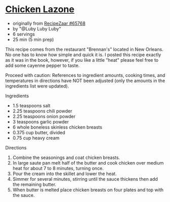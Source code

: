 #   [Chicken Lazone](https://www.food.com/recipe/chicken-lazone-65768)
*   originally from [RecipeZaar #65768](http://www.recipezaar.com/65768)
*   by "@Luby Luby Luby"
*   6 servings
*   25 min (5 min prep)

This recipe comes from the restaurant "Brennan's" located in New Orleans.
No one has to know how simple and quick it is.
I posted this recipe exactly as it was in the book, however, if you like a little "heat" please feel free to add some cayenne pepper to taste.

Proceed with caution:
References to ingredient amounts, cooking times, and temperatures in directions have NOT been adjusted
(only the amounts in the ingredients list were updated).

Ingredients
*   1.5 teaspoons salt
*   2.25 teaspoons chili powder
*   2.25 teaspoons onion powder
*   3 teaspoons garlic powder
*   6 whole boneless skinless chicken breasts
*   0.375 cup butter, divided
*   0.75 cup heavy cream

Directions
1.  Combine the seasonings and coat chicken breasts.
2.  In large saute pan melt half of the butter and cook chicken over medium heat for about 7 to 8 minutes, turning once.
3.  Pour the cream into the skillet and lower the heat.
4.  Simmer for several minutes, stirring until the sauce thickens then add the remaining butter.
5.  When butter is melted place chicken breasts on four plates and top with the sauce.
